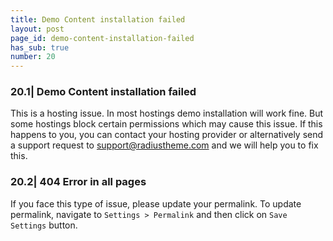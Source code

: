 ```yaml
---
title: Demo Content installation failed
layout: post
page_id: demo-content-installation-failed
has_sub: true
number: 20
---
```


### 20.1| Demo Content installation failed

This is a hosting issue. In most hostings demo installation will work fine. But some hostings block certain permissions which may cause this issue. If this happens to you, you can contact your hosting provider or alternatively send a support request to <a href="mailto:support@radiustheme.com">support@radiustheme.com</a> and we will help you to fix this.

### 20.2| 404 Error in all pages
If you face this type of issue, please update your permalink. To update permalink, navigate to `Settings > Permalink` and then click on `Save Settings` button.

<img alt="" src="{{ 'assets/images/r3.jpg' | relative_url }}">
